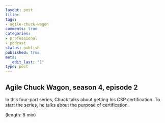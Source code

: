 ```yaml
---
layout: post
title: 
tags:
- agile-chuck-wagon
comments: true
categories:
- professional
- podcast
status: publish
published: true
meta:
  _edit_last: "1"
type: post
---
```


## Agile Chuck Wagon, season 4, episode 2

In this four-part series, Chuck talks about getting his CSP certification. To start the series, he talks about the purpose of certification.

  (length: 8 min)
